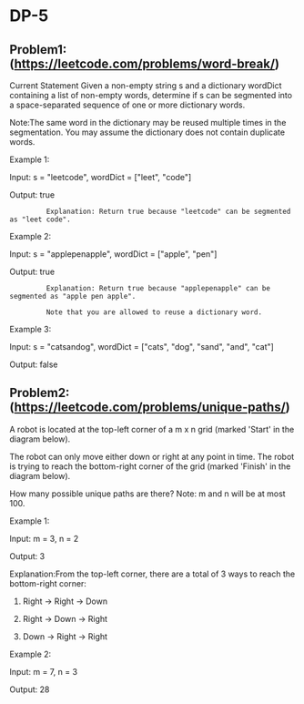 # DP-5

## Problem1: (https://leetcode.com/problems/word-break/)

Current Statement
Given a non-empty string s and a dictionary wordDict containing a list of non-empty words, determine if s can be segmented into a space-separated sequence of one or more dictionary words.

Note:The same word in the dictionary may be reused multiple times in the segmentation.
You may assume the dictionary does not contain duplicate words.

Example 1:

Input: s = "leetcode", wordDict = ["leet", "code"]

Output: true

             Explanation: Return true because "leetcode" can be segmented as "leet code".
             
Example 2:

Input: s = "applepenapple", wordDict = ["apple", "pen"]

Output: true

             Explanation: Return true because "applepenapple" can be segmented as "apple pen apple".

             Note that you are allowed to reuse a dictionary word.
Example 3:

Input: s = "catsandog", wordDict = ["cats", "dog", "sand", "and", "cat"]

Output: false 

## Problem2: (https://leetcode.com/problems/unique-paths/)

A robot is located at the top-left corner of a m x n grid (marked 'Start' in the diagram below).

The robot can only move either down or right at any point in time. The robot is trying to reach the bottom-right corner of the grid (marked 'Finish' in the diagram below).

How many possible unique paths are there?
Note: m and n will be at most 100.

Example 1:

Input: m = 3, n = 2

Output: 3

Explanation:From the top-left corner, there are a total of 3 ways to reach the bottom-right corner:

1. Right -> Right -> Down

2. Right -> Down -> Right

3. Down -> Right -> Right

Example 2:

Input: m = 7, n = 3

Output: 28
